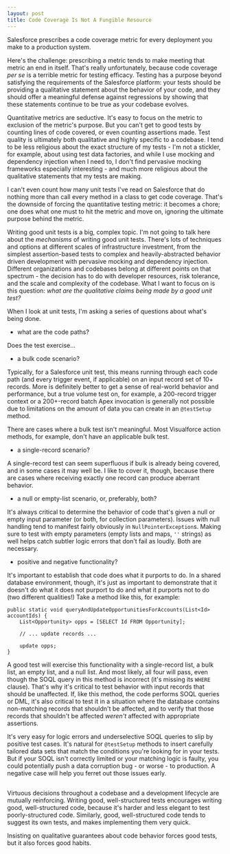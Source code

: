 ```yaml
---
layout: post
title: Code Coverage Is Not A Fungible Resource
---
```


Salesforce prescribes a code coverage metric for every deployment you make to a production system. 

Here's the challenge: prescribing a metric tends to make meeting that metric an end in itself. That's really unfortunately, because code coverage *per se* is a terrible metric for testing efficacy. Testing has a purpose beyond satisfying the requirements of the Salesforce platform: your tests should be providing a qualitative statement about the behavior of your code, and they should offer a meaningful defense against regressions by showing that these statements continue to be true as your codebase evolves.

Quantitative metrics are seductive. It's easy to focus on the metric to exclusion of the metric's purpose. But you can't get to good tests by counting lines of code covered, or even counting assertions made. Test quality is ultimately both qualitative and highly specific to a codebase. I tend to be less religious about the exact structure of my tests - I'm not a stickler, for example, about using test data factories, and while I use mocking and dependency injection when I need to, I don't find pervasive mocking frameworks especially interesting - and much more religious about the qualitative statements that my tests are making.

I can't even count how many unit tests I've read on Salesforce that do nothing more than call every method in a class to get code coverage. That's the downside of forcing the quantitative testing metric: it becomes a chore; one does what one must to hit the metric and move on, ignoring the ultimate purpose behind the metric. 

Writing good unit tests is a big, complex topic. I'm not going to talk here about the *mechanisms* of writing good unit tests. There's lots of techniques and options at different scales of infrastructure investment, from the simplest assertion-based tests to complex and heavily-abstracted behavior driven development with pervasive mocking and dependency injection. Different organizations and codebases belong at different points on that spectrum - the decision has to do with developer resources, risk tolerance, and the scale and complexity of the codebase. What I want to focus on is this question: *what are the qualitative claims being made by a good unit test?*

When I look at unit tests, I'm asking a series of questions about what's being done.

  - what are the code paths? 



Does the test exercise...

  - a bulk code scenario? 
 
 Typically, for a Salesforce unit test, this means running through each code path (and every trigger event, if applicable) on an input record set of 10+ records. More is definitely better to get a sense of real-world behavior and performance, but a true volume test on, for example, a 200-record trigger context or a 200+-record batch Apex invocation is generally not possible due to limitations on the amount of data you can create in an `@testSetup` method.

There are cases where a bulk test isn't meaningful. Most Visualforce action methods, for example, don't have an applicable bulk test.

  - a single-record scenario?

  A single-record test can seem superfluous if bulk is already being covered, and in some cases it may well be. I like to cover it, though, because there are cases where receiving exactly one record can produce aberrant behavior.

 - a null or empty-list scenario, or, preferably, both? 
 
  It's always critical to determine the behavior of code that's given a null or empty input parameter (or both, for collection parameters). Issues with null handling tend to manifest fairly obviously in `NullPointerException`s. Making sure to test with empty parameters (empty lists and maps, `''` strings) as well helps catch subtler logic errors that don't fail as loudly. Both are necessary.

 - positive and negative functionality?

  It's important to establish that code does what it purports to do. In a shared database environment, though, it's just as important to demonstrate that it doesn't do what it does not purport to do and what it purports not to do (two different qualities!) Take a method like this, for example:

    public static void queryAndUpdateOpportunitiesForAccounts(List<Id> accountIds) {
    	List<Opportunity> opps = [SELECT Id FROM Opportunity];

    	// ... update records ...

    	update opps;
    }
  
  A good test will exercise this functionality with a single-record list, a bulk list, an empty list, and a null list. And most likely, all four will pass, even though the SOQL query in this method is incorrect (it's missing its `WHERE` clause). That's why it's critical to test behavior with input records that should be unaffected. If, like this method, the code performs SOQL queries or DML, it's also critical to test it in a situation where the database contains non-matching records that shouldn't be affected, and to verify that those records that shouldn't be affected *weren't* affected with appropriate assertions. 

  It's very easy for logic errors and underselective SOQL queries to slip by positive test cases. It's natural for `@testSetup` methods to insert carefully tailored data sets that match the conditions you're looking for in your tests. But if your SOQL isn't correctly limited or your matching logic is faulty, you could potentially push a data corruption bug - or worse - to production. A negative case will help you ferret out those issues early.

  ## 

  Virtuous decisions throughout a codebase and a development lifecycle are mutually reinforcing. Writing good, well-structured tests encourages writing good, well-structured code, because it's harder and less elegant to test poorly-structured code. Similarly, good, well-structured code tends to suggest its own tests, and makes implementing them very quick. 

  Insisting on qualitative guarantees about code behavior forces good tests, but it also forces good habits. 

